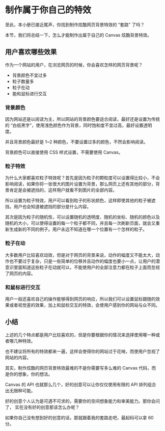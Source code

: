 # 制作属于你自己的特效
至此，本小册已接近尾声，你找到制作炫酷网页背景特效的 “套路” 了吗？

本节，我们将总结一下，怎么才能制作出属于自己的 Canvas 炫酷背景特效。

## 用户喜欢哪些效果
作为一个网站的用户，在浏览网页的时候，你会喜欢怎样的网页背景呢？
- 背景颜色不宜过多
- 粒子数量多
- 粒子在动
- 能和鼠标进行交互

### 背景颜色
因为网站还是以阅读为主，所以网站的背景颜色要适合阅读，最好还是设置为传统的 “白纸黑字”，使用浅色颜色作为背景，同时饱和度不宜过高，最好设置透明度。

并且背景颜色最好是 1~2 种颜色，不要设置过多的颜色，不然会影响阅读。

背景颜色可以直接使用 CSS 样式设置，不需要使用 Canvas。

### 粒子特效
为什么大家都喜欢粒子特效呢？首先是因为粒子的颗粒度可以设置得比较小，不会影响阅读，如果你将一张很大的图片设置为背景，那么网页上还有其他的部分，背景肯定是会被遮挡的，这样用户就看不到图片的全部内容。

所以设置为粒子特效，用户可以看到粒子的形状颜色，这样即使其他的粒子被遮挡，用户也会知道被遮挡的部分是什么内容。

其次是因为粒子的随机性，可以设置随机的透明度、随机的坐标、随机的颜色以及随机的大小，可以使得设置的每一个粒子都不同，并且每一次刷新页面，就会又重新生成新的不同的例子。用户永远不知道在哪一个位置有一个怎样的粒子。

### 粒子在动
大多数用户比较喜欢动效，但是对于网页的背景来说，动作的幅度又不能太大，动作也不要过于复杂，只是一些简单的位移并且动作的幅度也要小一点，让用户的潜意识里面知道这些粒子在动就可以，不能使用户的全部注意力都在粒子上面而忽视了网页的内容。

### 和鼠标进行交互
用户一般还喜欢自己的操作能够得到网页的响应，所以我们可以设置鼠标跟随的效果或者视觉差的效果，加上和鼠标交互的特效，会使用户感到你的网站与众不同。

## 小结
上述的几个特点都是用户比较喜欢的，但是你要根据你的情况来选择使用哪一种或者哪几种特效。

也不建议将所有的特效都来一遍，这样会使得你的网站过于花哨，而使用户忽视了网站的内容。

其实，制作炫酷的网页背景特效最难的不是你需要写多么难的 Canvas 代码，而是你的想象，你的想法。

Canvas 的 API 也就那么几个，好的创意可以让你仅仅使用有限的 API 排列组合出无限种可能。

好的创意个人认为是可遇不可求的，需要你的空间想象能力和审美能力。那你会问了， 实在没有好的创意那该怎么办呢？

如果你自己没有想到好的创意的话，那就跟着我的套路走吧，最起码可以拿 60 分。


